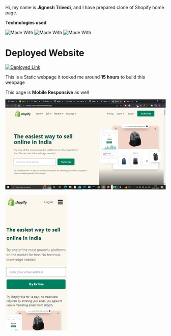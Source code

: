 Hi, my name is **Jignesh Trivedi**, and I have prepared clone of Shopify home page.

**Technologies used**

![Made With](https://img.shields.io/badge/HTML5-E34F26?style=for-the-badge&logo=html5&logoColor=white)
![Made With](https://img.shields.io/badge/CSS3-1572B6?style=for-the-badge&logo=css3&logoColor=white)
![Made With](https://img.shields.io/badge/Tailwind_CSS-38B2AC?style=for-the-badge&logo=tailwind-css&logoColor=white)

# Deployed Website

[![Deployed Link](https://img.shields.io/badge/shopify-8DB543?style=for-the-badge&logo=Shopify&logoColor=white)](https://shopify-clone-responsive.netlify.app/)

This is a Static webpage it tooked me around **15 hours** to build this webpage

This page is **Mobile Responsive** as well

![Desktop](Assets/Screenshot%20(199).png)

![Mobile View](Assets/Mobile_view.PNG)